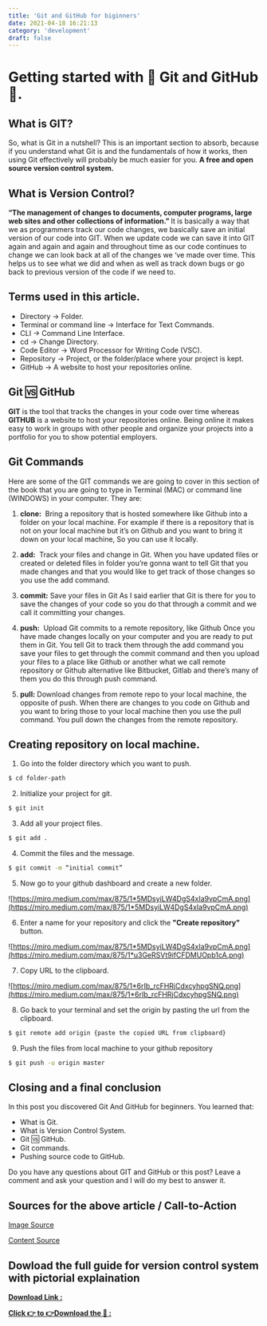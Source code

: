 ```yaml
---
title: 'Git and GitHub for biginners'
date: 2021-04-18 16:21:13
category: 'development'
draft: false
---
```


# Getting started with 🧠 Git and GitHub 💬.

## What is GIT?

So, what is Git in a nutshell? This is an important section to absorb, because if you understand what Git is and the fundamentals of how it works, then using Git effectively will probably be much easier for you.
<Strong>A free and open source version control system. </Strong>

## What is Version Control?

<Strong>
“The management of changes to documents, computer programs, large web sites and other collections 
of information.”
</Strong>
It is basically a way that we as programmers track our code changes, we basically save an initial version of 
our code into GIT. When we update code we can save it into GIT again and again and again and throughout 
time as our code continues to change we can look back at all of the changes we ‘ve made over time. This 
helps us to see what we did and when as well as track down bugs or go back to previous version of the code 
if we need to.

## Terms used in this article.


- Directory → Folder.
- Terminal or command line → Interface for Text Commands.
- CLI → Command Line Interface.
- cd → Change Directory.
- Code Editor → Word Processor for Writing Code (VSC).
- Repository → Project, or the folder/place where your project is kept.
- GitHub → A website to host your repositories online.

## Git 🆚 GitHub

<strong>GIT</strong> is the tool that tracks the changes in your code over time whereas **GITHUB** is a website to host
your repositories online. Being online it makes easy to work in groups with other people and organize
your projects into a portfolio for you to show potential employers.

## Git Commands

Here are some of the GIT commands we are going to cover in this section of the book that you are going to
type in Terminal (MAC) or command line (WINDOWS) in your computer. They are:

1. **clone:**  Bring a repository that is hosted somewhere like Github into a folder on your local machine.
   For example if there is a repository that is not on your local machine but it’s on Github and you want
   to bring it down on your local machine, So you can use it locally.

2. **add:**  Track your files and change in Git.
   When you have updated files or created or deleted files in folder you’re gonna want to tell Git that
   you made changes and that you would like to get track of those changes so you use the add
   command.

3. **commit:** Save your files in Git
   As I said earlier that Git is there for you to save the changes of your code so you do that through a
   commit and we call it committing your changes.
4. **push:**  Upload Git commits to a remote repository, like Github
   Once you have made changes locally on your computer and you are ready to put them in Git. You
   tell Git to track them through the add command you save your files to get through the commit
   command and then you upload your files to a place like Github or another what we call remote
   repository or Github alternative like Bitbucket, Gitlab and there’s many of them you do this through
   push command.

5. **pull:** Download changes from remote repo to your local machine, the opposite of push.
   When there are changes to you code on Github and you want to bring those to your local machine
   then you use the pull command. You pull down the changes from the remote repository.

## Creating repository on local machine.

1. Go into the folder directory which you want to push.

```bash
$ cd folder-path

```

2. Initialize your project for git.

```bash
$ git init

```

3. Add all your project files.

```bash
$ git add .

```

4. Commit the files and the message.

```bash
$ git commit -m “initial commit”

```

5. Now go to your github dashboard and create a new folder.

![https://miro.medium.com/max/875/1*5MDsyiLW4DgS4xIa9vpCmA.png](https://miro.medium.com/max/875/1*5MDsyiLW4DgS4xIa9vpCmA.png)

6. Enter a name for your repository and click the **"Create repository"** button.

![https://miro.medium.com/max/875/1*5MDsyiLW4DgS4xIa9vpCmA.png](https://miro.medium.com/max/875/1*u3GeRSVt9ifCFDMUOpb1cA.png)

7. Copy URL to the clipboard.

![https://miro.medium.com/max/875/1*6rIb_rcFHRjCdxcyhpgSNQ.png](https://miro.medium.com/max/875/1*6rIb_rcFHRjCdxcyhpgSNQ.png)

8. Go back to your terminal and set the origin by pasting the url from the clipboard.

```bash
$ git remote add origin {paste the copied URL from clipboard}

```

9. Push the files from local machine to your github repository

```bash
$ git push -u origin master

```

## Closing and a final conclusion

In this post you discovered Git And GitHub for beginners. You learned that:

- What is Git.
- What is Version Control System.
- Git 🆚 GitHub.
- Git commands.
- Pushing source code to GitHub.

Do you have any questions about GIT and GitHub or this post? Leave a comment and ask your question and I will do my best to answer it.

## Sources for the above article / Call-to-Action

[Image Source](https://medium.com/react-native-institute/how-to-use-git-with-react-native-687c12431e36)

[Content Source](https://github.com/atharva20-coder/intro-to-git-github/blob/main/intro%20to%20git%20and%20github.pdf)

## Dowload the full guide for version control system with pictorial explaination


[**Download Link :**](https://github.com/atharva20-coder/intro-to-git-github/raw/main/intro%20to%20git%20and%20github.pdf)

[**Click 👉 to 👉Download the 📙 :**](https://github.com/atharva20-coder/intro-to-git-github/raw/main/intro%20to%20git%20and%20github.pdf)

